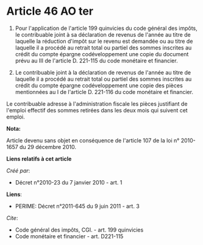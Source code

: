 # Article 46 AO ter

1. Pour l'application de l'article 199 quinvicies du code général des impôts, le contribuable joint à sa déclaration de
revenus de l'année au titre de laquelle la réduction d'impôt sur le revenu est demandée ou au titre de laquelle il a procédé
au retrait total ou partiel des sommes inscrites au crédit du compte épargne codéveloppement une copie du document prévu au
III de l'article D. 221-115 du code monétaire et financier. 

2. Le contribuable joint à la déclaration de revenus de l'année au titre de laquelle il a procédé au retrait total ou partiel
des sommes inscrites au crédit du compte épargne codéveloppement une copie des pièces mentionnées au I de l'article D.
221-116 du code monétaire et financier. 

Le contribuable adresse à l'administration fiscale les pièces justifiant de l'emploi effectif des sommes retirées dans les
deux mois qui suivent cet emploi.

**Nota:**

Article devenu sans objet en conséquence de l'article 107 de la loi n° 2010-1657 du 29 décembre 2010.

**Liens relatifs à cet article**

_Créé par_:

  - Décret n°2010-23 du 7 janvier 2010 - art. 1

**Liens**:

  - PERIME: Décret n°2011-645 du 9 juin 2011 - art. 3

_Cite_:

  - Code général des impôts, CGI. - art. 199 quinvicies
  - Code monétaire et financier - art. D221-115
